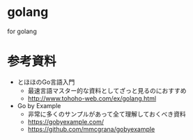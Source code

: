 # golang
for golang

# 参考資料
- とほほのGo言語入門
  - 最速言語マスター的な資料としてざっと見るのにおすすめ
  - http://www.tohoho-web.com/ex/golang.html
- Go by Example
  - 非常に多くのサンプルがあって全て理解しておくべき資料
  - https://gobyexample.com/
  - https://github.com/mmcgrana/gobyexample
